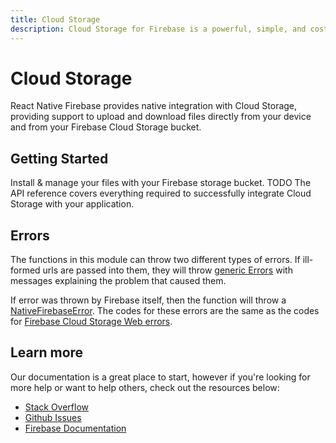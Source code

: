 ```yaml
---
title: Cloud Storage
description: Cloud Storage for Firebase is a powerful, simple, and cost-effective object storage service built for Google scale
---
```


# Cloud Storage

React Native Firebase provides native integration with Cloud Storage, providing support to upload and download files
directly from your device and from your Firebase Cloud Storage bucket.

<Youtube id="_tyjqozrEPY" />

## Getting Started

<Grid columns="3">
	<Block
		icon="cloud_queue"
		color="#ffc107"
		title="Quick Start"
		to="/quick-start"
	>
    Install & manage your files with your Firebase storage bucket.
	</Block>
	<Block
		icon="school"
		color="#4CAF50"
		title="Guides"
		version={false}
		to="/guides?tags=storage"
	>
	  TODO
	</Block>
  <Block
		icon="layers"
		color="#03A9F4"
		title="Reference"
		to="/reference"
	>
    The API reference covers everything required to successfully integrate Cloud Storage with your application.
	</Block>
</Grid>

## Errors
The functions in this module can throw two different types of errors. If ill-formed urls are passed into them, they will throw
[generic Errors](https://developer.mozilla.org/en-US/docs/Web/JavaScript/Reference/Global_Objects/Error) with messages 
explaining the problem that caused them.

If error was thrown by Firebase itself, then the function will throw a [NativeFirebaseError](https://invertase.io/oss/react-native-firebase/v6/app/reference/nativefirebaseerror). The codes for these errors are the same as the codes for [Firebase Cloud Storage Web errors](https://firebase.google.com/docs/storage/web/handle-errors).


## Learn more

Our documentation is a great place to start, however if you're looking for more help or want to help others,
check out the resources below:

- [Stack Overflow](https://stackoverflow.com/questions/tagged/react-native-firebase-storage)
- [Github Issues](https://github.com/invertase/react-native-firebase/labels/Service%3A%20Storage)
- [Firebase Documentation](https://firebase.google.com/docs/storage?utm_source=invertase&utm_medium=react-native-firebase&utm_campaign=storage)
